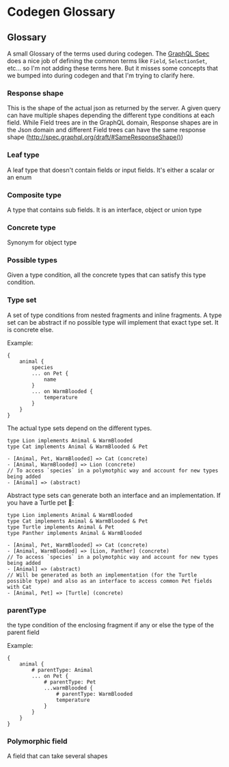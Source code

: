# Codegen Glossary

## Glossary

A small Glossary of the terms used during codegen. The [GraphQL Spec](https://spec.graphql.org/draft/) does a nice job of defining the common terms like `Field`, `SelectionSet`, etc... so I'm not adding these terms here. But it misses some concepts that we bumped into during codegen and that I'm trying to clarify here.


### Response shape

This is the shape of the actual json as returned by the server. A given query can have multiple shapes depending the different type conditions at each field. While Field trees are in the GraphQL domain, Response shapes are in the Json domain and different Field trees can have the same response shape (http://spec.graphql.org/draft/#SameResponseShape())


### Leaf type

A leaf type that doesn't contain fields or input fields. It's either a scalar or an enum


### Composite type

A type that contains sub fields. It is an interface, object or union type


### Concrete type

Synonym for object type


### Possible types

Given a type condition, all the concrete types that can satisfy this type condition.


### Type set

A set of type conditions from nested fragments and inline fragments. A type set can be abstract if no possible type will implement that exact type set. It is concrete else.

Example:

```
{
    animal {
        species
        ... on Pet {
            name
        }
        ... on WarmBlooded {
            temperature
        }
    }
}
```

The actual type sets depend on the different types. 

```
type Lion implements Animal & WarmBlooded
type Cat implements Animal & WarmBlooded & Pet

- [Animal, Pet, WarmBlooded] => Cat (concrete)
- [Animal, WarmBlooded] => Lion (concrete)
// To access `species` in a polymotphic way and account for new types being added
- [Animal] => (abstract)
```

Abstract type sets can generate both an interface and an implementation. If you have a Turtle pet 🐢:

```
type Lion implements Animal & WarmBlooded
type Cat implements Animal & WarmBlooded & Pet
type Turtle implements Animal & Pet
type Panther implements Animal & WarmBlooded

- [Animal, Pet, WarmBlooded] => Cat (concrete)
- [Animal, WarmBlooded] => [Lion, Panther] (concrete)
// To access `species` in a polymotphic way and account for new types being added
- [Animal] => (abstract)
// Will be generated as both an implementation (for the Turtle possible type) and also as an interface to access common Pet fields with Cat
- [Animal, Pet] => [Turtle] (concrete)
```

### parentType

the type condition of the enclosing fragment if any or else the type of the parent field 

Example:

```
{
    animal {
        # parentType: Animal
        ... on Pet {
            # parentType: Pet
            ...warmBlooded {
                # parentType: WarmBlooded
                temperature
            }
        }
    }
}
```

### Polymorphic field

A field that can take several shapes
